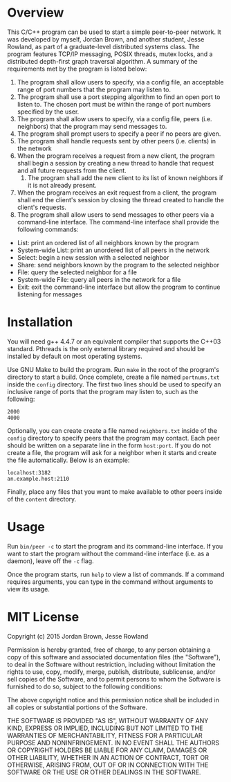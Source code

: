# Overview

This C/C++ program can be used to start a simple peer-to-peer network. It was developed by myself, Jordan Brown, and another student, Jesse Rowland, as part of a graduate-level distributed systems class. The program features TCP/IP messaging, POSIX threads, mutex locks, and a distributed depth-first graph traversal algorithm. A summary of the requirements met by the program is listed below:

1. The program shall allow users to specify, via a config file, an acceptable range of port numbers that the program may listen to.
  1. The program shall use a port stepping algorithm to find an open port to listen to. The chosen port must be within the range of port numbers specified by the user.
2. The program shall allow users to specify, via a config file, peers (i.e. neighbors) that the program may send messages to.
  1. The program shall prompt users to specify a peer if no peers are given.
3. The program shall handle requests sent by other peers (i.e. clients) in the network 
  1. When the program receives a request from a new client, the program shall begin a session by creating a new thread to handle that request and all future requests from the client.
      1. The program shall add the new client to its list of known neighbors if it is not already present.
  2. When the program receives an exit request from a client, the program shall end the client's session by closing the thread created to handle the client's requests. 
4. The program shall allow users to send messages to other peers via a command-line interface. The command-line interface shall provide the following commands:
  - List: print an ordered list of all neighbors known by the program
  - System-wide List: print an unordered list of all peers in the network
  - Select: begin a new session with a selected neighbor
  - Share: send neighbors known by the program to the selected neighbor
  - File: query the selected neighbor for a file
  - System-wide File: query all peers in the network for a file 
  - Exit: exit the command-line interface but allow the program to continue listening for messages

# Installation

You will need g++ 4.4.7 or an equivalent compiler that supports the C++03 standard. Pthreads is the only external library required and should be installed by default on most operating systems.

Use GNU Make to build the program. Run `make` in the root of the program's directory to start a build. Once complete, create a file named `portnums.txt` inside the `config` directory. The first two lines should be used to specify an inclusive range of ports that the program may listen to, such as the following:

```
2000
4000
```

Optionally, you can create create a file named `neighbors.txt` inside of the `config` directory to specify peers that the program may contact. Each peer should be written on a separate line in the form `host:port`. If you do not create a file, the program will ask for a neighbor when it starts and create the file automatically. Below is an example:

```
localhost:3182
an.example.host:2110
```

Finally, place any files that you want to make available to other peers inside of the `content` directory.

# Usage

Run `bin/peer -c` to start the program and its command-line interface. If you want to start the program without the command-line interface (i.e. as a daemon), leave off the `-c` flag.

Once the program starts, run `help` to view a list of commands. If a command requires arguments, you can type in the command without arguments to view its usage.

# MIT License

Copyright (c) 2015 Jordan Brown, Jesse Rowland

Permission is hereby granted, free of charge, to any person obtaining a copy
of this software and associated documentation files (the "Software"), to deal
in the Software without restriction, including without limitation the rights
to use, copy, modify, merge, publish, distribute, sublicense, and/or sell
copies of the Software, and to permit persons to whom the Software is
furnished to do so, subject to the following conditions:

The above copyright notice and this permission notice shall be included in
all copies or substantial portions of the Software.

THE SOFTWARE IS PROVIDED "AS IS", WITHOUT WARRANTY OF ANY KIND, EXPRESS OR
IMPLIED, INCLUDING BUT NOT LIMITED TO THE WARRANTIES OF MERCHANTABILITY,
FITNESS FOR A PARTICULAR PURPOSE AND NONINFRINGEMENT. IN NO EVENT SHALL THE
AUTHORS OR COPYRIGHT HOLDERS BE LIABLE FOR ANY CLAIM, DAMAGES OR OTHER
LIABILITY, WHETHER IN AN ACTION OF CONTRACT, TORT OR OTHERWISE, ARISING FROM,
OUT OF OR IN CONNECTION WITH THE SOFTWARE OR THE USE OR OTHER DEALINGS IN
THE SOFTWARE.
